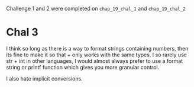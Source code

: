 Challenge 1 and 2 were completed on `chap_19_chal_1` and `chap_19_chal_2`

# Chal 3

I think so long as there is a way to format strings containing numbers, then
its fine to make it so that + only works with the same types. I so rarely use
str + int in other languages, I would almost always prefer to use a format
string or printf function which gives you more granular control.

I also hate implicit conversions.
